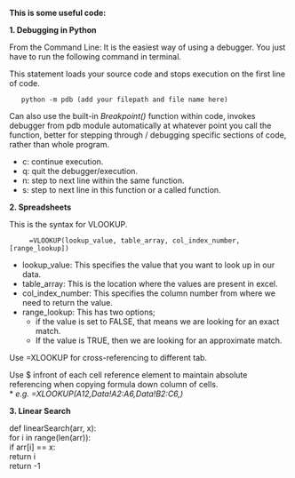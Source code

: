 **This is some useful code:**

**1. Debugging in Python**

   From the Command Line: It is the easiest way of using a debugger. You just have to run the following command in terminal.

   This statement loads your source code and stops execution on the first line of code.

       python -m pdb (add your filepath and file name here)

   Can also use the built-in _Breakpoint()_ function within code, invokes debugger from pdb module automatically at whatever point you call the function, better for stepping through / debugging specific sections of code, rather than whole program.

   * c: continue execution.
   * q: quit the debugger/execution.
   * n: step to next line within the same function.
   * s: step to next line in this function or a called function.


**2. Spreadsheets**

   This is the syntax for VLOOKUP.

         =VLOOKUP(lookup_value, table_array, col_index_number,[range_lookup])

   * lookup_value: This specifies the value that you want to look up in our data.
   * table_array: This is the location where the values are present in excel.
   * col_index_number: This specifies the column number from where we need to return the value.
   * range_lookup: This has two options;
      * if the value is set to FALSE, that means we are looking for an exact match.
      * If the value is TRUE, then we are looking for an approximate match.
    

   Use =XLOOKUP for cross-referencing to different tab.

   Use $ infront of each cell reference element to maintain absolute referencing when copying formula down column of cells.<br>
      * _e.g. =XLOOKUP(A12,Data!$A$2:$A$6,Data!$B$2:$C$6,)_


**3. Linear Search**

   def linearSearch(arr, x):<br>
      for i in range(len(arr)):<br>
         if arr[i] == x:<br>
            return i<br>
      return -1<br>
